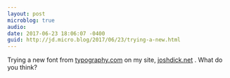 ```yaml
---
layout: post
microblog: true
audio: 
date: 2017-06-23 18:06:07 -0400
guid: http://jd.micro.blog/2017/06/23/trying-a-new.html
---
```

Trying a new font from [typography.com](https://typography.com) on my site, [joshdick.net](https://joshdick.net) . What do you think?
